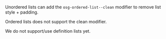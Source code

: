 Unordered lists  can add the `osg-ordered-list--clean` modifier to remove list style + padding.

Ordered lists does not support the clean modifier.

We do not support/use definition lists yet.
